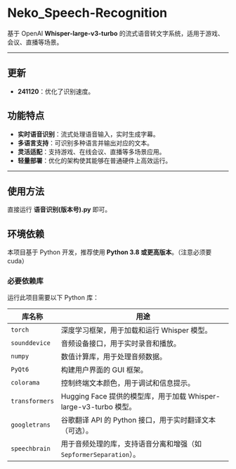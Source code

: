 # Neko_Speech-Recognition

基于 OpenAI **Whisper-large-v3-turbo** 的流式语音转文字系统，适用于游戏、会议、直播等场景。

---
## 更新
- **241120**：优化了识别速度。

## 功能特点

- **实时语音识别**：流式处理语音输入，实时生成字幕。
- **多语言支持**：可识别多种语言并输出对应的文本。
- **灵活适配**：支持游戏、在线会议、直播等多场景应用。
- **轻量部署**：优化的架构使其能够在普通硬件上高效运行。

---
## 使用方法
直接运行 **语音识别(版本号).py** 即可。


## 环境依赖

本项目基于 Python 开发，推荐使用 **Python 3.8 或更高版本**。（注意必须要cuda）

### 必要依赖库

运行此项目需要以下 Python 库：

| **库名称**     | **用途**                                                                                     |
|----------------|---------------------------------------------------------------------------------------------|
| `torch`        | 深度学习框架，用于加载和运行 Whisper 模型。                                                   |
| `sounddevice`  | 音频设备接口，用于实时录音和播放。                                                            |
| `numpy`        | 数值计算库，用于处理音频数据。                                                               |
| `PyQt6`        | 构建用户界面的 GUI 框架。                                                                    |
| `colorama`     | 控制终端文本颜色，用于调试和信息提示。                                                        |
| `transformers` | Hugging Face 提供的模型库，用于加载 Whisper-large-v3-turbo 模型。                              |
| `googletrans`  | 谷歌翻译 API 的 Python 接口，用于实时翻译文本（可选）。                                        |
| `speechbrain`  | 用于音频处理的库，支持语音分离和增强（如 `SepformerSeparation`）。                              |





